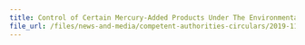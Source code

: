 ```yaml
---
title: Control of Certain Mercury-Added Products Under The Environmental Protection and Management Act 
file_url: /files/news-and-media/competent-authorities-circulars/2019-11-15-CA.pdf
---
```

